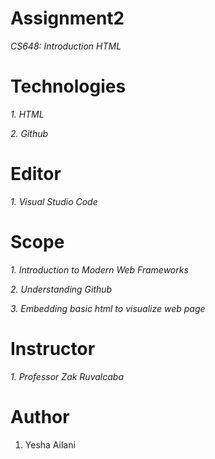 # Assignment2
 _CS648: Introduction HTML_
 
# Technologies
 _1. HTML_
 
 _2. Github_
 
# Editor
 _1. Visual Studio Code_
 
# Scope
 _1. Introduction to Modern Web Frameworks_
 
 _2. Understanding Github_
 
 _3. Embedding basic html to visualize web page_
 
 # Instructor
 _1. Professor Zak Ruvalcaba_
 
 # Author
1. Yesha Ailani




 
